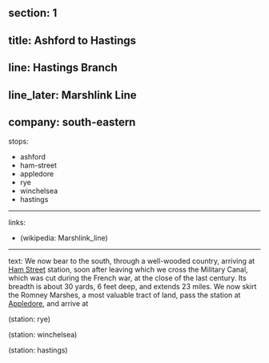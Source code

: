 ﻿section: 1
----
title: Ashford to Hastings
----
line: Hastings Branch
----
line_later: Marshlink Line
----
company: south-eastern
----
stops:
- ashford
- ham-street
- appledore
- rye
- winchelsea
- hastings
----
links:
- (wikipedia: Marshlink_line)
----
text: We now bear to the south, through a well-wooded country, arriving at [Ham Street](/stations/ham-street) station, soon after leaving which we cross the Military Canal, which was cut during the French war, at the close of the last century. Its breadth is about 30 yards, 6 feet deep, and extends 23 miles. We now skirt the Romney Marshes, a most valuable tract of land, pass the station at [Appledore](/stations/appledore), and arrive at

(station: rye)

(station: winchelsea)

(station: hastings)
